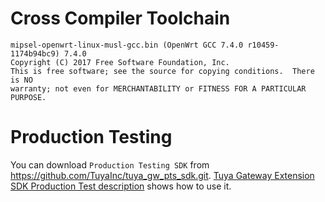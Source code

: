 
Cross Compiler Toolchain
========================  

```
mipsel-openwrt-linux-musl-gcc.bin (OpenWrt GCC 7.4.0 r10459-1174b94bc9) 7.4.0
Copyright (C) 2017 Free Software Foundation, Inc.
This is free software; see the source for copying conditions.  There is NO
warranty; not even for MERCHANTABILITY or FITNESS FOR A PARTICULAR PURPOSE.

```

Production Testing  
==================   

You can download `Production Testing SDK` from https://github.com/TuyaInc/tuya_gw_pts_sdk.git. [Tuya Gateway Extension SDK Production Test description](https://docs.tuya.com/zh/iot/smart-product-solution/product-solutiongateway/gateway-extension-sdk-access-solution/tuya-gateway-extension-sdk-production-test-description?id=K9dudr9liqkgc) shows how to use it.
